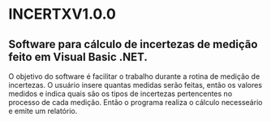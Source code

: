 # INCERTXV1.0.0

## Software para cálculo de incertezas de medição feito em Visual Basic .NET.

O objetivo do software é facilitar o trabalho durante a rotina de medição de incertezas. O usuário insere quantas medidas serão feitas, então os valores medidos e indica quais são os tipos de incertezas pertencentes no processo de cada medição. Então o programa realiza o cálculo necesseário e emite um relatório.
